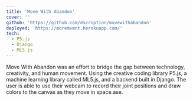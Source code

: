 ```yaml
---
title: 'Move With Abandon'
cover: ''
github: 'https://github.com/dscription/movewithabandon'
deployed: 'https://moremvmnt.herokuapp.com/'
tech:
  - P5.js
  - Django
  - ML5.js
---
```

Move With Abandon was an effort to bridge the gap between technology, creativity, and human movement. Using the creative coding library P5.js, a machine learning library called ML5.js, and a backend built in Django. The user is able to use their webcam to record their joint positions and draw colors to the canvas as they move in space.ase.